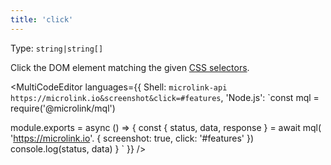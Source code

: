 ```yaml
---
title: 'click'
--- 
```


Type: `string|string[]`

Click the DOM element matching the given  [CSS selectors](https://developer.mozilla.org/en-US/docs/Web/CSS/CSS_Selectors).

<MultiCodeEditor languages={{
  Shell: `microlink-api https://microlink.io&screenshot&click=#features`,
  'Node.js': `const mql = require('@microlink/mql')
 
module.exports = async () => {
  const { status, data, response } = await mql(
    'https://microlink.io'. { 
      screenshot: true,
      click: '#features'
  })
  console.log(status, data)
}
  `
  }} 
/>
